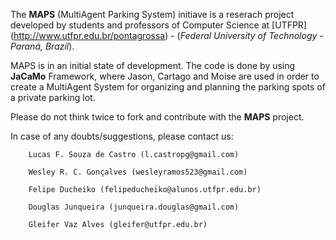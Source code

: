 The **MAPS** (MultiAgent Parking System) initiave is a reserach project developed by students and professors of Computer Science at [UTFPR] (http://www.utfpr.edu.br/pontagrossa) - (*Federal University of Technology - Paraná, Brazil*).

MAPS is in an initial state of development. The code is done by using **JaCaMo** Framework, where Jason, Cartago and Moise are used in order to create a MultiAgent System for organizing and planning the parking spots of a private parking lot.

Please do not think twice to fork and contribute with the **MAPS** project. 

In case of any doubts/suggestions, please contact us:

		Lucas F. Souza de Castro (l.castropg@gmail.com)

		Wesley R. C. Gonçalves (wesleyramos523@gmail.com)

		Felipe Ducheiko (felipeducheiko@alunos.utfpr.edu.br)

		Douglas Junqueira (junqueira.douglas@gmail.com)

		Gleifer Vaz Alves (gleifer@utfpr.edu.br)		
